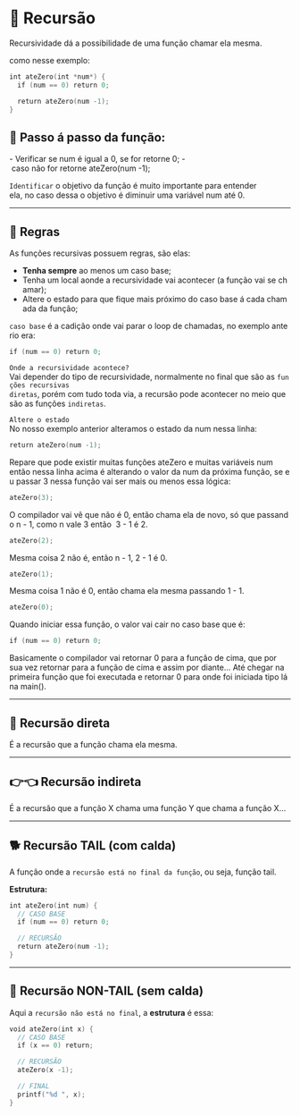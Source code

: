 # 📂 Recursão
Recursividade dá a possibilidade de uma função chamar ela mesma.

como nesse exemplo:
```C
int ateZero(int *num*) {
  if (num == 0) return 0;

  return ateZero(num -1);
}
```

## 🐾 Passo á passo da função:
  - Verificar se num é igual a 0, se for retorne 0;
  - caso não for retorne ateZero(num -1);

`Identificar` o objetivo da função é muito importante para entender ela, no caso dessa o objetivo é diminuir uma variável num até 0.

---

## 📏 Regras

As funções recursivas possuem regras, são elas:
  - **Tenha sempre** ao menos um caso base;
  - Tenha um local aonde a recursividade vai acontecer (a função vai se chamar);
  - Altere o estado para que fique mais próximo do caso base á cada chamada da função;

`caso base` é a cadição onde vai parar o loop de chamadas, no exemplo anterio era:
```C
if (num == 0) return 0;
```

`Onde a recursividade acontece?`
Vai depender do tipo de recursividade, normalmente no final que são as `funções recursivas diretas`, porém com tudo toda via, a recursão pode acontecer no meio que são as funções `indiretas`.

`Altere o estado` </br>
No nosso exemplo anterior alteramos o estado da num nessa linha:

```C
return ateZero(num -1);
```
Repare que pode existir muitas funções ateZero e muitas variáveis num então nessa linha acima é alterando o valor da num da próxima função, se eu passar 3 nessa função vai ser mais ou menos essa lógica:

```C
ateZero(3);
```
O compilador vai vê que não é 0, então chama ela de novo, só que passando n - 1, como n vale 3 então  3 - 1 é 2.

```C
ateZero(2);
```
Mesma coisa 2 não é, então n - 1, 2 - 1 é 0.

```C
ateZero(1);
```
Mesma coisa 1 não é 0, então chama ela mesma passando 1 - 1.

```C
ateZero(0);
```

Quando iniciar essa função, o valor vai cair no caso base que é:

```C
if (num == 0) return 0;
```

Basicamente o compilador vai retornar 0 para a função de cima, que por sua vez retornar para a função de cima e assim por diante... Até chegar na primeira função que foi executada e retornar 0 para onde foi iniciada tipo lá na main().

---
## 🎯 Recursão direta

É a recursão que a função chama ela mesma.

---
## 👉👈 Recursão indireta 

É a recursão que a função X chama uma função Y que chama a função X...

---
## 🐕 Recursão TAIL (com calda)

A função onde a `recursão está no final da função`, ou seja, função tail.

**Estrutura:**
```C
int ateZero(int num) {
  // CASO BASE
  if (num == 0) return 0;

  // RECURSÃO
  return ateZero(num -1);
}
```
---
## 🐑 Recursão NON-TAIL (sem calda)
Aqui a `recursão não está no final`, a **estrutura** é essa:

```C
void ateZero(int x) {
  // CASO BASE
  if (x == 0) return;

  // RECURSÃO
  ateZero(x -1);

  // FINAL
  printf("%d ", x);
}
```